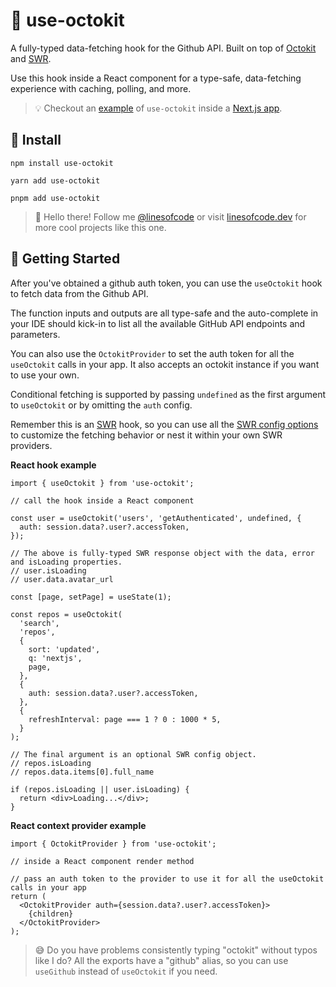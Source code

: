 # 🐙 use-octokit

A fully-typed data-fetching hook for the Github API. Built on top of [Octokit](https://github.com/octokit/rest.js) and [SWR](https://swr.vercel.app/).

Use this hook inside a React component for a type-safe, data-fetching experience with caching, polling, and more.

> 💡 Checkout an [example](https://github.com/TimMikeladze/use-octokit/blob/master/examples/nextjs) of `use-octokit` inside a [Next.js app](https://github.com/TimMikeladze/use-octokit/blob/master/examples/nextjs).

## 📡 Install

```console
npm install use-octokit

yarn add use-octokit

pnpm add use-octokit
```

> 👋 Hello there! Follow me [@linesofcode](https://twitter.com/linesofcode) or visit [linesofcode.dev](https://linesofcode.dev) for more cool projects like this one.

## 🚀 Getting Started

After you've obtained a github auth token, you can use the `useOctokit` hook to fetch data from the Github API.

The function inputs and outputs are all type-safe and the auto-complete in your IDE should kick-in to list all the available GitHub API endpoints and parameters.

You can also use the `OctokitProvider` to set the auth token for all the `useOctokit` calls in your app. It also accepts an octokit instance if you want to use your own.

Conditional fetching is supported by passing `undefined` as the first argument to `useOctokit` or by omitting the `auth` config.

Remember this is an [SWR](https://swr.vercel.app/docs/getting-started) hook, so you can use all the [SWR config options](https://swr.vercel.app/docs/options) to customize the fetching behavior or nest it within your own SWR providers.

**React hook example**

```tsx
import { useOctokit } from 'use-octokit';

// call the hook inside a React component

const user = useOctokit('users', 'getAuthenticated', undefined, {
  auth: session.data?.user?.accessToken,
});

// The above is fully-typed SWR response object with the data, error and isLoading properties.
// user.isLoading
// user.data.avatar_url

const [page, setPage] = useState(1);

const repos = useOctokit(
  'search',
  'repos',
  {
    sort: 'updated',
    q: 'nextjs',
    page,
  },
  {
    auth: session.data?.user?.accessToken,
  },
  {
    refreshInterval: page === 1 ? 0 : 1000 * 5,
  }
);

// The final argument is an optional SWR config object.
// repos.isLoading
// repos.data.items[0].full_name

if (repos.isLoading || user.isLoading) {
  return <div>Loading...</div>;
}
```

**React context provider example**

```tsx
import { OctokitProvider } from 'use-octokit';

// inside a React component render method

// pass an auth token to the provider to use it for all the useOctokit calls in your app
return (
  <OctokitProvider auth={session.data?.user?.accessToken}>
    {children}
  </OctokitProvider>
);
```

> 😅 Do you have problems consistently typing "octokit" without typos like I do? All the exports have a "github" alias, so you can use `useGithub` instead of `useOctokit` if you need.
